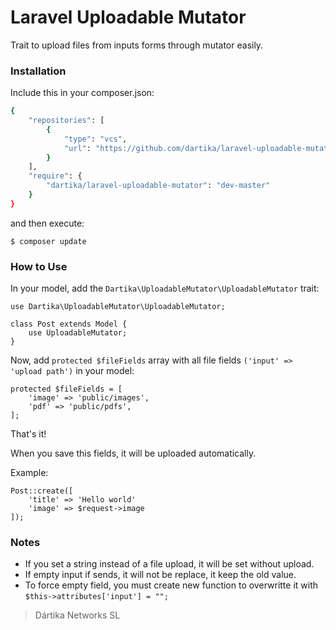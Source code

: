 # Laravel Uploadable Mutator

Trait to upload files from inputs forms through mutator easily.

### Installation

Include this in your composer.json:
```sh
{
    "repositories": [
        {
            "type": "vcs",
            "url": "https://github.com/dartika/laravel-uploadable-mutator"
        }
    ],
    "require": {
        "dartika/laravel-uploadable-mutator": "dev-master"
    }
}
```

and then execute:

```
$ composer update
```

### How to Use

In your model, add the `Dartika\UploadableMutator\UploadableMutator` trait:
```
use Dartika\UploadableMutator\UploadableMutator;

class Post extends Model {
    use UploadableMutator;
}
```

Now, add `protected $fileFields` array with all file fields `('input' => 'upload path')` in your model:

```
protected $fileFields = [
    'image' => 'public/images',
    'pdf' => 'public/pdfs',
];
```

That's it!

When you save this fields, it will be uploaded automatically.

Example:

```
Post::create([
    'title' => 'Hello world'
    'image' => $request->image
]);
```

### Notes

- If you set a string instead of a file upload, it will be set without upload.
- If empty input if sends, it will not be replace, it keep the old value.
- To force empty field, you must create new function to overwritte it with `$this->attributes['input'] = "";`

> Dártika Networks SL